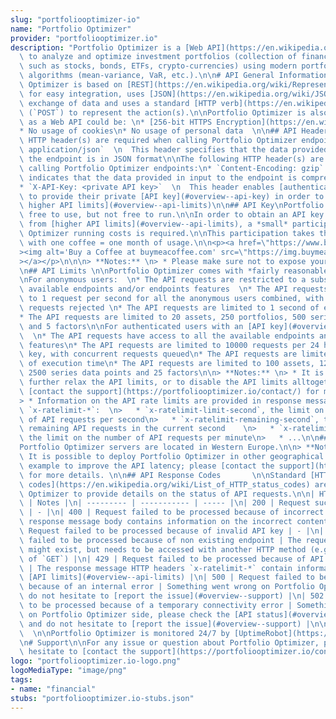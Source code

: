 ```yaml
---
slug: "portfoliooptimizer-io"
name: "Portfolio Optimizer"
provider: "portfoliooptimizer.io"
description: "Portfolio Optimizer is a [Web API](https://en.wikipedia.org/wiki/Web_API)\
  \ to analyze and optimize investment portfolios (collection of financial assets\
  \ such as stocks, bonds, ETFs, crypto-currencies) using modern portfolio theory\
  \ algorithms (mean-variance, VaR, etc.).\n\n# API General Information\n\n  Portfolio\
  \ Optimizer is based on [REST](https://en.wikipedia.org/wiki/Representational_state_transfer)\
  \ for easy integration, uses [JSON](https://en.wikipedia.org/wiki/JSON) for the\
  \ exchange of data and uses a standard [HTTP verb](https://en.wikipedia.org/wiki/Hypertext_Transfer_Protocol#Request_methods)\
  \ (`POST`) to represent the action(s).\n\nPortfolio Optimizer is also as secured\
  \ as a Web API could be: \n* [256-bit HTTPS Encryption](https://en.wikipedia.org/wiki/HTTPS)\n\
  * No usage of cookies\n* No usage of personal data  \n\n## API Headers \nThe following\
  \ HTTP header(s) are required when calling Portfolio Optimizer endpoints:\n* `Content-type:\
  \ application/json`  \n  This header specifies that the data provided in input to\
  \ the endpoint is in JSON format\n\nThe following HTTP header(s) are optional when\
  \ calling Portfolio Optimizer endpoints:\n* `Content-Encoding: gzip`  \n  This header\
  \ indicates that the data provided in input to the endpoint is compressed with gzip.\n\
  * `X-API-Key: <private API key>`  \n  This header enables [authenticated users](#auth)\
  \ to provide their private [API key](#overview--api-key) in order to [benefit from\
  \ higher API limits](#overview--api-limits)\n\n## API Key\nPortfolio Optimizer is\
  \ free to use, but not free to run.\n\nIn order to obtain an API key and benefit\
  \ from [higher API limits](#overview--api-limits), a *small* participation to Portfolio\
  \ Optimizer running costs is required.\n\nThis participation takes the form of coffee(s),\
  \ with one coffee = one month of usage.\n\n<p><a href=\"https://www.buymeacoffee.com/portfolioopt\"\
  ><img alt='Buy a Coffee at buymeacoffee.com' src=\"https://img.buymeacoffee.com/button-api/?text=Buymeacoffee.com&emoji=&slug=portfolioopt&button_colour=000000&font_colour=ffffff&font_family=Cookie&outline_colour=ffffff&coffee_colour=FFDD00\"\
  ></a></p>\n\n\n> **Notes:** \n> * Please make sure not to expose your API key publicly!\n\
  \n## API Limits \n\nPortfolio Optimizer comes with *fairly reasonable* API limits.\n\
  \nFor anonymous users:  \n* The API requests are restricted to a subset of all the\
  \ available endpoints and/or endpoints features  \n* The API requests are limited\
  \ to 1 request per second for all the anonymous users combined, with concurrent\
  \ requests rejected \n* The API requests are limited to 1 second of execution time\n\
  * The API requests are limited to 20 assets, 250 portfolios, 500 series data points\
  \ and 5 factors\n\nFor authenticated users with an [API key](#overview--api-key):\
  \  \n* The API requests have access to all the available endpoints and endpoints\
  \ features\n* The API requests are limited to 10000 requests per 24 hour per API\
  \ key, with concurrent requests queued\n* The API requests are limited to 2.5 seconds\
  \ of execution time\n* The API requests are limited to 100 assets, 1250 portfolios,\
  \ 2500 series data points and 25 factors\n\n> **Notes:** \n> * It is possible to\
  \ further relax the API limits, or to disable the API limits alltogether; please\
  \ [contact the support](https://portfoliooptimizer.io/contact/) for more details.\n\
  > * Information on the API rate limits are provided in response messages HTTP headers\
  \ `x-ratelimit-*`:  \n>   * `x-ratelimit-limit-second`, the limit on the number\
  \ of API requests per second\n>   * `x-ratelimit-remaining-second`, the number of\
  \ remaining API requests in the current second    \n>   * `x-ratelimit-limit-minute`,\
  \ the limit on the number of API requests per minute\n>   * ...\n\n## API Regions\n\
  Portfolio Optimizer servers are located in Western Europe.\n\n> **Notes:** \n> *\
  \ It is possible to deploy Portfolio Optimizer in other geographical regions, for\
  \ example to improve the API latency; please [contact the support](https://portfoliooptimizer.io/contact/)\
  \ for more details. \n\n## API Response Codes       \n\nStandard [HTTP response\
  \ codes](https://en.wikipedia.org/wiki/List_of_HTTP_status_codes) are used by Portfolio\
  \ Optimizer to provide details on the status of API requests.\n\n| HTTP Code | Description\
  \ | Notes |\n| --------- | ----------- | ----- |\n| 200 | Request successfully processed\
  \ | - |\n| 400 | Request failed to be processed because of incorrect content | The\
  \ response message body contains information on the incorrect content |\n| 401 |\
  \ Request failed to be processed because of invalid API key | - |\n| 404 | Request\
  \ failed to be processed because of non existing endpoint | The requested endpoint\
  \ might exist, but needs to be accessed with another HTTP method (e.g., `POST` instead\
  \ of `GET`) |\n| 429 | Request failed to be processed because of API limits violated\
  \ | The response message HTTP headers `x-ratelimit-*` contain information on the\
  \ [API limits](#overview--api-limits) |\n| 500 | Request failed to be processed\
  \ because of an internal error | Something went wrong on Portfolio Optimizer side,\
  \ do not hesitate to [report the issue](#overview--support) |\n| 502 | Request failed\
  \ to be processed because of a temporary connectivity error | Something went wrong\
  \ on Portfolio Optimizer side, please check the [API status](#overview--api-status)\
  \ and do not hesitate to [report the issue](#overview--support) |\n\n## API Status\
  \  \n\nPortfolio Optimizer is monitored 24/7 by [UptimeRobot](https://stats.uptimerobot.com/wgW71SL1AW).\n\
  \n# Support\n\nFor any issue or question about Portfolio Optimizer, please do not\
  \ hesitate to [contact the support](https://portfoliooptimizer.io/contact/).\n"
logo: "portfoliooptimizer.io-logo.png"
logoMediaType: "image/png"
tags:
- name: "financial"
stubs: "portfoliooptimizer.io-stubs.json"
---
```

